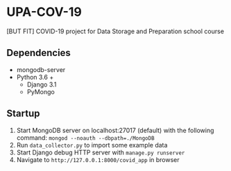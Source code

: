 # UPA-COV-19
[BUT FIT] COVID-19 project for Data Storage and Preparation school course

## Dependencies
- mongodb-server
- Python 3.6 +
  - Django 3.1
  - PyMongo
  
## Startup
1) Start MongoDB server on localhost:27017 (default) with the following command: `mongod --noauth --dbpath=./MongoDB`
2) Run `data_collector.py` to import some example data
3) Start Django debug HTTP server with `manage.py runserver`
4) Navigate to `http://127.0.0.1:8000/covid_app` in browser
